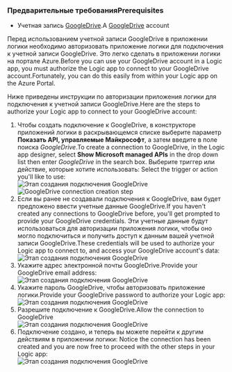 ### <a name="prerequisites"></a><span data-ttu-id="0673d-101">Предварительные требования</span><span class="sxs-lookup"><span data-stu-id="0673d-101">Prerequisites</span></span>
* <span data-ttu-id="0673d-102">Учетная запись [GoogleDrive](https://www.google.com/drive/).</span><span class="sxs-lookup"><span data-stu-id="0673d-102">A [GoogleDrive](https://www.google.com/drive/) account</span></span>  

<span data-ttu-id="0673d-103">Перед использованием учетной записи GoogleDrive в приложении логики необходимо авторизовать приложение логики для подключения к учетной записи GoogleDrive. Это легко сделать в приложении логики на портале Azure.</span><span class="sxs-lookup"><span data-stu-id="0673d-103">Before you can use your GoogleDrive account in a Logic app, you must authorize the Logic app to connect to your GoogleDrive account.Fortunately, you can do this easily from within your Logic app on the Azure Portal.</span></span>  

<span data-ttu-id="0673d-104">Ниже приведены инструкции по авторизации приложения логики для подключения к учетной записи GoogleDrive.</span><span class="sxs-lookup"><span data-stu-id="0673d-104">Here are the steps to authorize your Logic app to connect to your GoogleDrive account:</span></span>  

1. <span data-ttu-id="0673d-105">Чтобы создать подключение к GoogleDrive, в конструкторе приложений логики в раскрывающемся списке выберите параметр **Показать API, управляемые Майкрософт**, а затем введите в поле поиска *GoogleDrive*.</span><span class="sxs-lookup"><span data-stu-id="0673d-105">To create a connection to GoogleDrive, in the Logic app designer, select **Show Microsoft managed APIs** in the drop down list then enter *GoogleDrive* in the search box.</span></span> <span data-ttu-id="0673d-106">Выберите триггер или действие, которые хотите использовать: </span><span class="sxs-lookup"><span data-stu-id="0673d-106">Select the trigger or action you'll like to use:</span></span>  
   <span data-ttu-id="0673d-107">![Этап создания подключения GoogleDrive](./media/connectors-create-api-googledrive/googledrive-1.png)</span><span class="sxs-lookup"><span data-stu-id="0673d-107">![GoogleDrive connection creation step](./media/connectors-create-api-googledrive/googledrive-1.png)</span></span>  
2. <span data-ttu-id="0673d-108">Если вы ранее не создавали подключения к GoogleDrive, вам будет предложено ввести учетные данные GoogleDrive.</span><span class="sxs-lookup"><span data-stu-id="0673d-108">If you haven't created any connections to GoogleDrive before, you'll get prompted to provide your GoogleDrive credentials.</span></span> <span data-ttu-id="0673d-109">Эти учетные данные будут использоваться для авторизации приложения логики, чтобы оно могло подключиться и получить доступ к данным вашей учетной записи GoogleDrive.</span><span class="sxs-lookup"><span data-stu-id="0673d-109">These credentials will be used to authorize your Logic app to connect to, and access your GoogleDrive account's data:</span></span>  
   ![Этап создания подключения GoogleDrive](./media/connectors-create-api-googledrive/googledrive-2.png)  
3. <span data-ttu-id="0673d-111">Укажите адрес электронной почты GoogleDrive.</span><span class="sxs-lookup"><span data-stu-id="0673d-111">Provide your GoogleDrive email address:</span></span>  
   ![Этап создания подключения GoogleDrive](./media/connectors-create-api-googledrive/googledrive-3.png)  
4. <span data-ttu-id="0673d-113">Укажите пароль GoogleDrive, чтобы авторизовать приложение логики.</span><span class="sxs-lookup"><span data-stu-id="0673d-113">Provide your GoogleDrive password to authorize your Logic app:</span></span>  
   ![Этап создания подключения GoogleDrive](./media/connectors-create-api-googledrive/googledrive-4.png)
5. <span data-ttu-id="0673d-115">Разрешите подключение к GoogleDrive.</span><span class="sxs-lookup"><span data-stu-id="0673d-115">Allow the connection to GoogleDrive</span></span>  
   ![Этап создания подключения GoogleDrive](./media/connectors-create-api-googledrive/googledrive-5.png)  
6. <span data-ttu-id="0673d-117">Подключение создано, и теперь вы можете перейти к другим действиям в приложении логики: </span><span class="sxs-lookup"><span data-stu-id="0673d-117">Notice the connection has been created and you are now free to proceed with the other steps in your Logic app:</span></span>  
   ![Этап создания подключения GoogleDrive](./media/connectors-create-api-googledrive/googledrive-6.png)  

